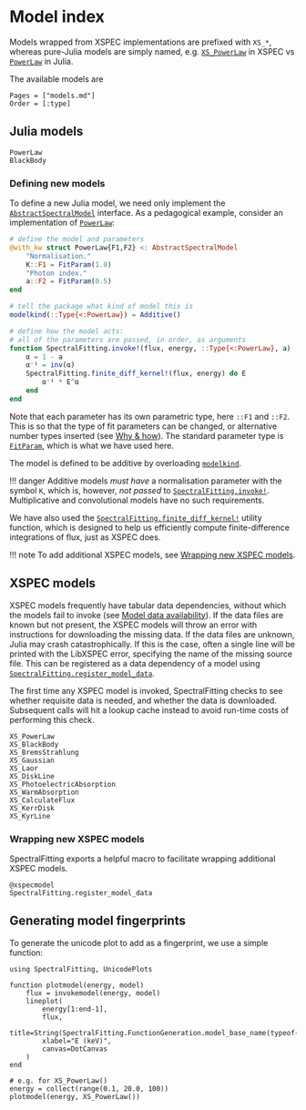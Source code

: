# Model index

Models wrapped from XSPEC implementations are prefixed with `XS_*`, whereas pure-Julia models are simply named, e.g. [`XS_PowerLaw`](@ref) in XSPEC vs [`PowerLaw`](@ref) in Julia.

The available models are
```@index
Pages = ["models.md"]
Order = [:type]
```

## Julia models

```@docs
PowerLaw
BlackBody
```

### Defining new models

To define a new Julia model, we need only implement the [`AbstractSpectralModel`](@ref) interface. As a pedagogical example, consider an implementation of [`PowerLaw`](@ref):

```julia
# define the model and parameters
@with_kw struct PowerLaw{F1,F2} <: AbstractSpectralModel
    "Normalisation."
    K::F1 = FitParam(1.0)
    "Photon index."
    a::F2 = FitParam(0.5)
end

# tell the package what kind of model this is
modelkind(::Type{<:PowerLaw}) = Additive()

# define how the model acts: 
# all of the parameters are passed, in order, as arguments
function SpectralFitting.invoke!(flux, energy, ::Type{<:PowerLaw}, a)
    α = 1 - a
    α⁻¹ = inv(α)
    SpectralFitting.finite_diff_kernel!(flux, energy) do E
        α⁻¹ * E^α
    end
end
```

Note that each parameter has its own parametric type, here `::F1` and `::F2`. This is so that the type of fit parameters can be changed, or alternative number types inserted (see [Why & how](@ref)). The standard parameter type is [`FitParam`](@ref), which is what we have used here.

The model is defined to be additive by overloading [`modelkind`](@ref).

!!! danger
    Additive models _must have_ a normalisation parameter with the symbol `K`, which is, however, _not passed_ to [`SpectralFitting.invoke!`](@ref). Multiplicative and convolutional models have no such requirements.

We have also used the [`SpectralFitting.finite_diff_kernel!`](@ref) utility function, which is designed to help us efficiently compute finite-difference integrations of flux, just as XSPEC does.

!!! note
    To add additional XSPEC models, see [Wrapping new XSPEC models](@ref).

## XSPEC models

XSPEC models frequently have tabular data dependencies, without which the models fail to invoke (see [Model data availability](@ref)). If the data files are known but not present, the XSPEC models will throw an error with instructions for downloading the missing data. If the data files are unknown, Julia may crash catastrophically. If this is the case, often a single line will be printed with the LibXSPEC error, specifying the name of the missing source file. This can be registered as a data dependency of a model using [`SpectralFitting.register_model_data`](@ref).

The first time any XSPEC model is invoked, SpectralFitting checks to see whether requisite data is needed, and whether the data is downloaded. Subsequent calls will hit a lookup cache instead to avoid run-time costs of performing this check.

```@docs
XS_PowerLaw
XS_BlackBody
XS_BremsStrahlung
XS_Gaussian
XS_Laor
XS_DiskLine
XS_PhotoelectricAbsorption
XS_WarmAbsorption
XS_CalculateFlux
XS_KerrDisk
XS_KyrLine
```

### Wrapping new XSPEC models

SpectralFitting exports a helpful macro to facilitate wrapping additional XSPEC models.

```@docs
@xspecmodel
SpectralFitting.register_model_data
```

## Generating model fingerprints

To generate the unicode plot to add as a fingerprint, we use a simple function:

```@example
using SpectralFitting, UnicodePlots

function plotmodel(energy, model)
    flux = invokemodel(energy, model)
    lineplot(
        energy[1:end-1], 
        flux, 
        title=String(SpectralFitting.FunctionGeneration.model_base_name(typeof(model))), 
        xlabel="E (keV)", 
        canvas=DotCanvas
    )
end

# e.g. for XS_PowerLaw()
energy = collect(range(0.1, 20.0, 100))
plotmodel(energy, XS_PowerLaw())
```

